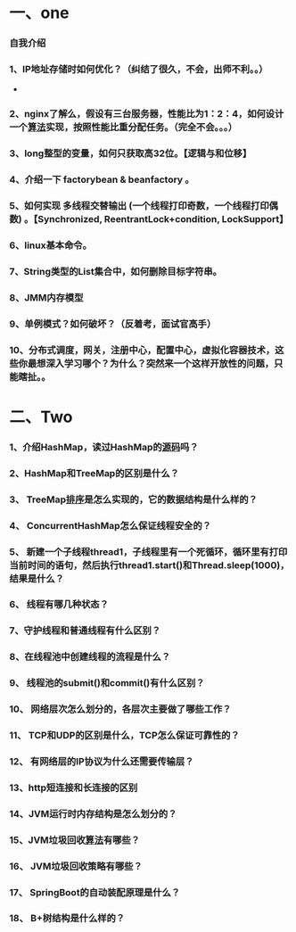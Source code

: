 # 一、one

### 自我介绍

### 1、IP地址存储时如何优化？（纠结了很久，不会，出师不利。。）

* 

### 2、nginx了解么，假设有三台服务器，性能比为1：2：4，如何设计一个[算法]()实现，按照性能比重分配任务。（完全不会。。。）

###  3、long整型的变量，如何只获取高32位。【逻辑与和位移】

### 4、介绍一下 factorybean & beanfactory  。

###  5、如何实现 多线程交替输出 (一个线程打印奇数，一个线程打印偶数) 。【Synchronized,  ReentrantLock+condition, LockSupport】

###  6、linux基本命令。

###   7、String类型的List集合中，如何删除目标字符串。

###  8、JMM内存模型

### 9、单例模式？如何破坏？（反着考，面试官高手）

###  10、分布式调度，网关，注册中心，配置中心，虚拟化容器技术，这些你最想深入学习哪个？为什么？突然来一个这样开放性的问题，只能瞎扯。。



# 二、Two

### 1、介绍HashMap，读过HashMap的[源码]()吗？

###  2、HashMap和TreeMap的区别是什么？

### 3、 TreeMap[排序]()是怎么实现的，它的数据结构是什么样的？ 

### 4、 ConcurrentHashMap怎么保证线程安全的？ 

### 5、 新建一个子线程thread1，子线程里有一个死循环，循环里有打印当前时间的语句，然后执行thread1.start()和Thread.sleep(1000)，结果是什么？ 

### 6、 线程有哪几种状态？ 

###  7、守护线程和普通线程有什么区别？

###  8、在线程池中创建线程的流程是什么？

### 9、 线程池的submit()和commit()有什么区别？

### 10、 网络层次怎么划分的，各层次主要做了哪些工作？

### 11、 TCP和UDP的区别是什么，TCP怎么保证可靠性的？

### 12、 有网络层的IP协议为什么还需要传输层？

###  13、http短连接和长连接的区别

###  14、JVM运行时内存结构是怎么划分的？ 

###  15、JVM垃圾回收[算法]()有哪些？ 

### 16、 JVM垃圾回收策略有哪些？ 

### 17、 SpringBoot的自动装配原理是什么？

### 18、 B+树结构是什么样的？